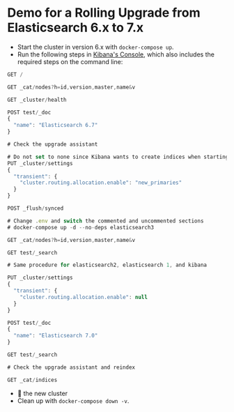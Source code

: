 # Demo for a Rolling Upgrade from Elasticsearch 6.x to 7.x

* Start the cluster in version 6.x with `docker-compose up`.
* Run the following steps in [Kibana's Console](http://localhost:5601/app/kibana#/dev_tools/console?_g=()), which also includes the required steps on the command line:

```js
GET /

GET _cat/nodes?h=id,version,master,name&v

GET _cluster/health

POST test/_doc
{
  "name": "Elasticsearch 6.7"
}

# Check the upgrade assistant

# Do not set to none since Kibana wants to create indices when starting up with 7
PUT _cluster/settings
{
  "transient": {
    "cluster.routing.allocation.enable": "new_primaries"
  }
}

POST _flush/synced

# Change .env and switch the commented and uncommented sections
# docker-compose up -d --no-deps elasticsearch3

GET _cat/nodes?h=id,version,master,name&v

GET test/_search

# Same procedure for elasticsearch2, elasticsearch 1, and kibana

PUT _cluster/settings
{
  "transient": {
    "cluster.routing.allocation.enable": null
  }
}

POST test/_doc
{
  "name": "Elasticsearch 7.0"
}

GET test/_search

# Check the upgrade assistant and reindex

GET _cat/indices
```

* 🥳 the new cluster
* Clean up with `docker-compose down -v`.

